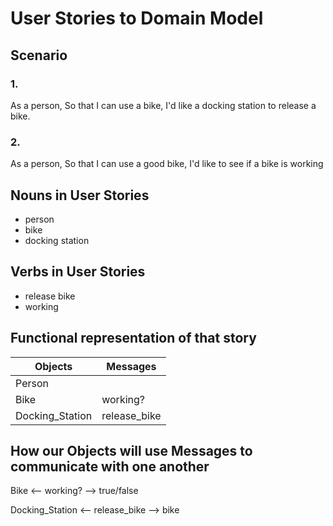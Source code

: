 # User Stories to Domain Model

## Scenario

### 1.
As a person,
So that I can use a bike,
I'd like a docking station to release a bike.

### 2.
As a person,
So that I can use a good bike,
I'd like to see if a bike is working

## Nouns in User Stories
- person
- bike
- docking station

## Verbs in User Stories
- release bike
- working

##  Functional representation of that story

| Objects        | Messages     |
|----------------|--------------|
| Person         |              |
| Bike           | working?     |
| Docking_Station | release_bike |

## How our Objects will use Messages to communicate with one another

Bike            <-- working?      --> true/false

Docking_Station <-- release_bike  --> bike
